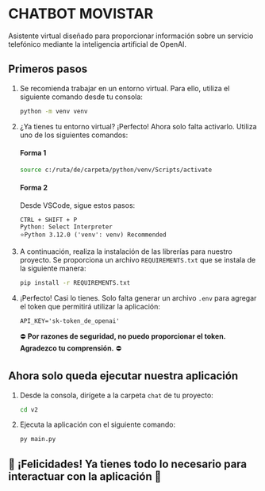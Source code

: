 # CHATBOT MOVISTAR

Asistente virtual diseñado para proporcionar información sobre un servicio telefónico mediante la inteligencia artificial de OpenAI.

## Primeros pasos

1. Se recomienda trabajar en un entorno virtual. Para ello, utiliza el siguiente comando desde tu consola:

    ```bash
    python -m venv venv
    ```

2. ¿Ya tienes tu entorno virtual? ¡Perfecto! Ahora solo falta activarlo. Utiliza uno de los siguientes comandos:

    #### Forma 1
    ```bash
    source c:/ruta/de/carpeta/python/venv/Scripts/activate
    ```

    #### Forma 2
    Desde VSCode, sigue estos pasos:
    ```
    CTRL + SHIFT + P
    Python: Select Interpreter
    ⭐​Python 3.12.0 ('venv': venv) Recommended
    ```

3. A continuación, realiza la instalación de las librerías para nuestro proyecto. Se proporciona un archivo `REQUIREMENTS.txt` que se instala de la siguiente manera:

    ```bash
    pip install -r REQUIREMENTS.txt
    ```

4. ¡Perfecto! Casi lo tienes. Solo falta generar un archivo `.env` para agregar el token que permitirá utilizar la aplicación:

    ```
    API_KEY='sk-token_de_openai'
    ```

    ⛔​ **Por razones de seguridad, no puedo proporcionar el token. Agradezco tu comprensión.** ⛔​

## Ahora solo queda ejecutar nuestra aplicación

1. Desde la consola, dirígete a la carpeta `chat` de tu proyecto:

    ```bash
    cd v2
    ```

2. Ejecuta la aplicación con el siguiente comando:

    ```bash
    py main.py
    ```

## 🥳 ¡Felicidades! Ya tienes todo lo necesario para interactuar con la aplicación 🥳
